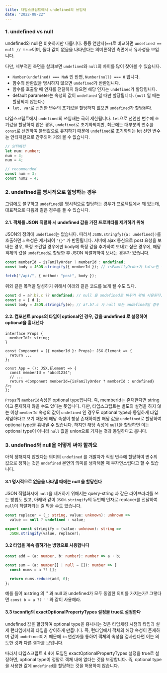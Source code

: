 ```yaml
---
title: 타입스크립트에서 undefined의 쓰임새
date: "2022-08-22"
---
```


### 1. undefined vs null

undefined와 null은 비슷하지만 다릅니다. 동등 연산자(`==`)로 비교하면 `undefined == null // true`이며, 둘다 값이 없음을 나타낸다는 의미론적인 측면에서 유사성을 보입니다.

다만, 세부적인 측면을 살펴보면 `undefined`와 `null`의 차이를 많이 찾아볼 수 있습니다.

- `Number(undefined) === NaN` 인 반면, `Number(null) === 0` 입니다.
- 함수의 반환값을 명시하지 않으면 `undefined`가 반환됩니다.
- 함수를 호출할 때 인자를 전달하지 않으면 해당 인자는 `undefined`가 할당됩니다.
- default parameter는 속성의 값이 `undefined` 일 때만 할당됩니다. (`null` 일 때는 할당되지 않는다.)
- `let, var`로 선언한 변수의 초기값을 할당하지 않으면 `undefined`가 할당된다.

타입스크립트에서 `undefined`의 쓰임새는 극히 제한됩니다. `let`으로 선언한 변수에 초기값을 할당하지 않은 경우, `undefined`로 초기화되지만, 최근에는 대부분의 변수를 `const`로 선언하여 불변값으로 유지하기 때문에 `undefined`로 초기화되는 let 선언 변수는 안티패턴으로 간주되어 거의 볼 수 없습니다.

```ts
// 안티패턴
let num: number;
num = 3;
num = 4;

// recommended
const num = 3;
const num2 = 4;
```

### 2. undefined를 명시적으로 할당하는 경우

그럼에도 불구하고 `undefined`를 명시적으로 할당하는 경우가 프로젝트에서 꽤 있는데, 대표적으로 다음과 같은 경우를 들 수 있습니다.

#### 2.1. 객체를 JSON 직렬화 시 undefined 값을 가진 프로퍼티를 제거하기 위해

JSON의 정의에 `undefined`는 없습니다. 따라서 `JSON.stringfy({a: undefined})`를 호출하면 `a` 속성은 제거되어 `"{}"` 가 반환됩니다. 서버에 ajax 통신으로 post 요청을 보내는 경우, 특정 조건일 경우에만 body에 특정 값을 추가하여 보내고 싶은 경우에, 해당 객체의 값을 `undefined`로 할당한 후 JSON 직렬화하여 보내는 경우가 있습니다.

```ts
const memberId = isFamilyOrder ? memberId : undefined;
const body = JSON.stringify({ memberId }); // isFamillyOrder가 false인 경우에 "{}"가 된다

fetch("/api/", { method: "post", body });
```

위와 같은 목적을 달성하기 위해서 아래와 같은 코드를 보게 될 수도 있다.

```ts
const d = a?.b?.c ?? undefined; // null 을 undefined로 바꾸기 위해 사용된다.
const e = { d };
const body = JSON.stringify(e); // a?.b?.c 가 null 또는 undefined일 경우 '{}' 가 반환됩니다
```

#### 2.2. 컴포넌트 props의 타입이 optional인 경우, 값을 undefined 로 설정하여 optional을 흉내낸다

```tsx
interface Props {
  memberId?: string;
}

const Component = ({ memberId }: Props): JSX.Element => {
  return ...
};

const App = (): JSX.Element => {
  const memberId = "abcd1234";
  // ...
  return <Component memberId={isFamilyOrder ? memberId : undefined} />;
};

```

`Props`의 `memberId`속성은 optional type입니다. 즉, memberId는 존재한다면 string이고 존재하지 않을 수도 있다는 뜻입니다. 다만, 타입스크립트는 별도의 설정을 하지 않는 이상 `memberId` 속성의 값이 `undefined` 인 경우도 optional type과 동일하게 타입 세잎하다고 보기 때문에 해당 속성이 항상 존재하지만 해당 값을 `undefined`로 할당하여 optional type을 흉내낼 수 있습니다.
하지만 해당 속성에 `null`을 할당하면 이는 optional type이 아니라 `null` 값을 union으로 가지는 것과 동일하다고 봅니다.

### 3. undefined와 null을 어떻게 써야 할까요

아직 정해지지 않았다는 의미의 `undefined` 를 개발자가 직접 변수에 할당하여 변수의 값으로 정하는 것은 `undefined` 본연의 의미를 생각해볼 때 부자연스럽다고 할 수 있습니다.

#### 3.1 명시적으로 없음을 나타낼 때에는 null 을 할당한다

JSON 직렬화시에 `null`을 제거하기 위해서는 query-string 과 같은 라이브러리를 쓰는 방법도 있고, 아래와 같이 `JSON.stringify`의 두번째 인자로 replacer를 전달하여 `null`이 직렬화되는 걸 막을 수도 있습니다.

```ts
const replacer = (_: string, value: unknown): unknown =>
  value == null ? undefined : value;

export const stringify = (value: unknown): string =>
  JSON.stringify(value, replacer);
```

#### 3.2 타입을 계속 좁혀가는 방향으로 사용합니다

```ts
const add = (a: number, b: number): number => a + b;

const sum = (a: number[] | null = []): number => {
  const nums = a ?? [];

  return nums.reduce(add, 0);
};
```

예를 들어 a:string 의 '' 과 null 과 undefined가 모두 동일한 의미를 가지는가?
그렇다면 `const b = a ?? ''` 와 같이 사용해라.

#### 3.3 tsconfig의 exactOptionalPropertyTypes 설정을 true로 설정한다

undefined 값을 할당하여 optional type을 흉내내는 것은 타입체킹 시점의 타입과 실제 런타임에서의 타입을 상이하게 만듭니다. 즉, 런타임에서 객체의 해당 속성이 존재하며 값이 `undefined`이기 때문에 `in` 연산자를 통하여 객체의 속성을 검사한다면 이는 의도한 것과 다른 결과를 보입니다.

따라서 타입스크립트 4.4에 도입된 exactOptionalPropertyTypes 설정을 true로 설정하면, optional type이 정말로 객체 내에 없다는 것을 보장합니다. 즉, optional type을 사용한 값에 `undefined`를 할당하는 것을 허용하지 않습니다.
